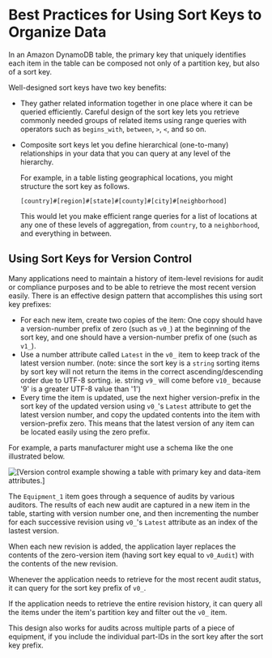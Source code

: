 # Best Practices for Using Sort Keys to Organize Data<a name="bp-sort-keys"></a>

In an Amazon DynamoDB table, the primary key that uniquely identifies each item in the table can be composed not only of a partition key, but also of a sort key\.

Well\-designed sort keys have two key benefits:
+ They gather related information together in one place where it can be queried efficiently\. Careful design of the sort key lets you retrieve commonly needed groups of related items using range queries with operators such as `begins_with`, `between`, `>`, `<`, and so on\.
+ Composite sort keys let you define hierarchical \(one\-to\-many\) relationships in your data that you can query at any level of the hierarchy\.

  For example, in a table listing geographical locations, you might structure the sort key as follows\.

  ```
  [country]#[region]#[state]#[county]#[city]#[neighborhood]
  ```

  This would let you make efficient range queries for a list of locations at any one of these levels of aggregation, from `country`, to a `neighborhood`, and everything in between\.

## Using Sort Keys for Version Control<a name="bp-sort-keys-version-control"></a>

Many applications need to maintain a history of item\-level revisions for audit or compliance purposes and to be able to retrieve the most recent version easily\. There is an effective design pattern that accomplishes this using sort key prefixes:
+ For each new item, create two copies of the item: One copy should have a version\-number prefix of zero \(such as `v0_`\) at the beginning of the sort key, and one should have a version\-number prefix of one \(such as `v1_`\)\.
+ Use a number attribute called `Latest` in the `v0_` item to keep track of the latest version number. \(note: since the sort key is a `string` sorting items by sort key will not return the items in the correct ascending/descending order due to UTF-8 sorting. ie. string `v9_` will come before `v10_` because '9' is a greater UTF-8 value than '1'\)
+ Every time the item is updated, use the next higher version\-prefix in the sort key of the updated version using `v0_`\'s `Latest` attribute to get the latest version number, and copy the updated contents into the item with version\-prefix zero\. This means that the latest version of any item can be located easily using the zero prefix\.

For example, a parts manufacturer might use a schema like the one illustrated below\.

![\[Version control example showing a table with primary key and data-item attributes.\]](http://docs.aws.amazon.com/amazondynamodb/latest/developerguide/images/VersionControl.png)

The `Equipment_1` item goes through a sequence of audits by various auditors\. The results of each new audit are captured in a new item in the table, starting with version number one, and then incrementing the number for each successive revision using `v0_`\'s `Latest` attribute as an index of the lastest version\.

When each new revision is added, the application layer replaces the contents of the zero\-version item \(having sort key equal to `v0_Audit`\) with the contents of the new revision\.

Whenever the application needs to retrieve for the most recent audit status, it can query for the sort key prefix of `v0_`\.

If the application needs to retrieve the entire revision history, it can query all the items under the item's partition key and filter out the `v0_` item\.

This design also works for audits across multiple parts of a piece of equipment, if you include the individual part\-IDs in the sort key after the sort key prefix\.
